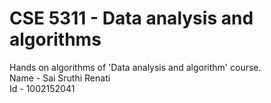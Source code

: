 # CSE 5311 - Data analysis and algorithms
Hands on algorithms of 'Data analysis and algorithm' course.<br>
Name - Sai Sruthi Renati<br>
Id - 1002152041
